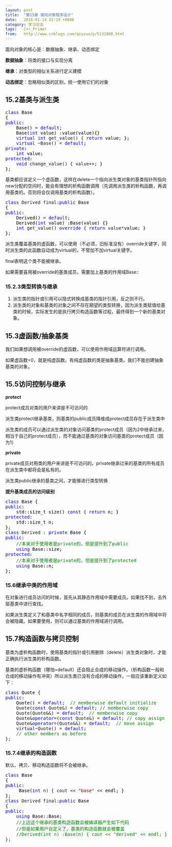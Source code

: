```yaml
---
layout: post
title:  "第15章 面向对象程序设计"
date:   2016-01-14 22:19 +0800
category: 学习日志
tags:   C++_Primer
from:   http://www.cnblogs.com/qiusuo/p/5131808.html
---
```

<p>面向对象的核心是：数据抽象、继承、动态绑定</p>
<p><strong>数据抽象</strong>：将类的接口与实现分离</p>
<p><strong>继承</strong>：对类型的相似关系进行定义建模</p>
<p><strong>动态绑定</strong>：忽略相似类的区别，统一使用它们的对象</p>
<h2>15.2基类与派生类</h2>
<div class="cnblogs_code">
<pre><span style="color: #0000ff;">class</span><span style="color: #000000;"> Base 
{
</span><span style="color: #0000ff;">public</span><span style="color: #000000;">:
    Base() </span>= <span style="color: #0000ff;">default</span><span style="color: #000000;">;
    Base(</span><span style="color: #0000ff;">int</span><span style="color: #000000;"> value) :value(value){}
    </span><span style="color: #0000ff;">virtual</span> <span style="color: #0000ff;">int</span> get_value() { <span style="color: #0000ff;">return</span><span style="color: #000000;"> value; };
    </span><span style="color: #0000ff;">virtual</span> ~Base() = <span style="color: #0000ff;">default</span><span style="color: #000000;">;
</span><span style="color: #0000ff;">private</span><span style="color: #000000;">:
    </span><span style="color: #0000ff;">int</span><span style="color: #000000;"> value;
</span><span style="color: #0000ff;">protected</span><span style="color: #000000;">:
    </span><span style="color: #0000ff;">void</span> change_value() { value++<span style="color: #000000;">; }
};</span></pre>
</div>
<p>基类都应该定义一个虚函数，这样在delete一个指向派生类对象的基类指针所指向new分配的空间时，能会有理想的析构函数调用（先调用派生类的析构函数，再调用基类的。否则将会仅调用基类的析构函数）。</p>
<div class="cnblogs_code">
<pre><span style="color: #0000ff;">class</span> Derived final:<span style="color: #0000ff;">public</span><span style="color: #000000;"> Base
{
</span><span style="color: #0000ff;">public</span><span style="color: #000000;">:
    Derived() </span>= <span style="color: #0000ff;">default</span><span style="color: #000000;">;
    Derived(</span><span style="color: #0000ff;">int</span><span style="color: #000000;"> value) :Base(value) {}
    </span><span style="color: #0000ff;">int</span> get_value() <span style="color: #0000ff;">override</span> { <span style="color: #0000ff;">return</span> value*<span style="color: #000000;">value; }
};</span></pre>
</div>
<p>派生类覆盖基类的虚函数，可以使用（不必须，旧标准没有）override关键字，同时派生类的此函数自动成为virtual的，不管加不加virtual关键字。</p>
<p>final表明这个类不能被继承。</p>
<p>如果需要喜用被override的基类成员，需要加上基类的作用域Base::</p>
<h3>15.2.3类型转换与继承</h3>
<ol>
<li>派生类的指针或引用可以隐式转换成基类的指针引用，反之则不行。</li>
<li>派生类的对象和基类的对象之间不存在期望的类型转换，因为派生类赋值给基类的时候，实际发生的是执行拷贝构造函数等过程，最终得到一个新的基类对象。</li>
</ol>
<h2>15.3虚函数/抽象基类</h2>
<p>我们如果想调用被override的虚函数，可以使用作用域运算符进行调用。</p>
<p>如果虚函数=0，就是纯虚函数。有纯虚函数的类是抽象基类。我们不能创建抽象基类的对象。</p>
<h2>15.5访问控制与继承</h2>
<p><strong>protect</strong></p>
<p>protect成员对类的用户来讲是不可访问的</p>
<p>派生类protect继承基类，则基类的public成员降维成protect成员存在于派生类中</p>
<p>派生类的成员可以通过派生类的对象访问基类的protect成员（因为2中继承过来，相当于自己的protect成员），而不能通过基类的对象访问基类的protect成员（因为1）</p>
<p><strong>private</strong></p>
<p>private成员对用类的用户来讲是不可访问的。private继承过来的基类的所有成员在派生类中都将会是私有的。</p>
<p>派生类public继承的基类之间，才能够进行类型转换</p>
<p><strong>提升基类成员的访问级别</strong></p>
<div class="cnblogs_code">
<pre><span style="color: #0000ff;">class</span><span style="color: #000000;"> Base {
</span><span style="color: #0000ff;">public</span><span style="color: #000000;">:
    std::size_t size() </span><span style="color: #0000ff;">const</span> { <span style="color: #0000ff;">return</span><span style="color: #000000;"> n; }
</span><span style="color: #0000ff;">protected</span><span style="color: #000000;">:
    std::size_t n;
};
</span><span style="color: #0000ff;">class</span> Derived : <span style="color: #0000ff;">private</span><span style="color: #000000;"> Base {
</span><span style="color: #0000ff;">public</span><span style="color: #000000;">:
    </span><span style="color: #008000;">//</span><span style="color: #008000;">本来对于使用者是private的，但是提升到了public</span>
    <span style="color: #0000ff;">using</span><span style="color: #000000;"> Base::size;
</span><span style="color: #0000ff;">protected</span><span style="color: #000000;">:
    </span><span style="color: #008000;">//</span><span style="color: #008000;">本来对于使用者是private的，但是提升到了protected</span>
    <span style="color: #0000ff;">using</span><span style="color: #000000;"> Base::n;
};</span></pre>
</div>
<h3>15.6继承中类的作用域</h3>
<p>在对象进行成员访问的时候，首先从其静态作用域中需要成员。如果找不到，去外层基类中进行查找。</p>
<p>如果派生类定义了和基类中名字相同的成员，则基类的成员在派生类的作用域中将会被隐藏。如果要使用，则可以通过基类的作用域进行调用。</p>
<h2>15.7构造函数与拷贝控制</h2>
<p>基类为虚析构函数时，使用基类的指针或引用删除（delete）派生类对象时，才能正确执行派生类的析构函数。</p>
<p>基类的虚析构函数（哪怕=default）还会阻止合成的移动操作。（析构函数一般和合成的移动操作有冲突）所以派生类已没有合成的移动操作，一般应该重新定义如下：</p>
<div class="cnblogs_code">
<pre><span style="color: #0000ff;">class</span><span style="color: #000000;"> Quote {
</span><span style="color: #0000ff;">public</span><span style="color: #000000;">:
    Quote() </span>= <span style="color: #0000ff;">default</span>;  <span style="color: #008000;">//</span><span style="color: #008000;"> memberwise default initialize</span>
    Quote(<span style="color: #0000ff;">const</span> Quote&amp;) = <span style="color: #0000ff;">default</span>; <span style="color: #008000;">//</span><span style="color: #008000;"> memberwise copy</span>
    Quote(Quote&amp;&amp;) = <span style="color: #0000ff;">default</span>;  <span style="color: #008000;">//</span><span style="color: #008000;"> memberwise copy</span>
    Quote&amp;<span style="color: #0000ff;">operator</span>=(<span style="color: #0000ff;">const</span> Quote&amp;) = <span style="color: #0000ff;">default</span>; <span style="color: #008000;">//</span><span style="color: #008000;"> copy assign</span>
    Quote&amp;<span style="color: #0000ff;">operator</span>=(Quote&amp;&amp;) = <span style="color: #0000ff;">default</span>;  <span style="color: #008000;">//</span><span style="color: #008000;"> move assign</span>
    <span style="color: #0000ff;">virtual</span>~Quote() = <span style="color: #0000ff;">default</span><span style="color: #000000;">;
    </span><span style="color: #008000;">//</span><span style="color: #008000;"> other members as before</span>
};</pre>
</div>
<h3>15.7.4继承的构造函数</h3>
<p>默认、拷贝、移动构造函数将不会被继承。</p>
<div class="cnblogs_code">
<pre><span style="color: #0000ff;">class</span><span style="color: #000000;"> Base 
{
</span><span style="color: #0000ff;">public</span><span style="color: #000000;">:
     Base(</span><span style="color: #0000ff;">int</span> n) { cout &lt;&lt; <span style="color: #800000;">"</span><span style="color: #800000;">base</span><span style="color: #800000;">"</span> &lt;&lt;<span style="color: #000000;"> endl; }
};
</span><span style="color: #0000ff;">class</span> Derived final:<span style="color: #0000ff;">public</span><span style="color: #000000;"> Base
{
</span><span style="color: #0000ff;">public</span><span style="color: #000000;">:
    </span><span style="color: #0000ff;">using</span><span style="color: #000000;"> Base::Base;
    </span><span style="color: #008000;">//</span><span style="color: #008000;">上边这个继承的基类构造函数会被编译器产生如下代码
    </span><span style="color: #008000;">//</span><span style="color: #008000;">但是如果用户自定义了，基类的构造函数就会被覆盖
    </span><span style="color: #008000;">//</span><span style="color: #008000;">Derived(int n) :Base(n) { cout &lt;&lt; "derived" &lt;&lt; endl; }</span>
};</pre>
</div>
<p>&nbsp;</p>
